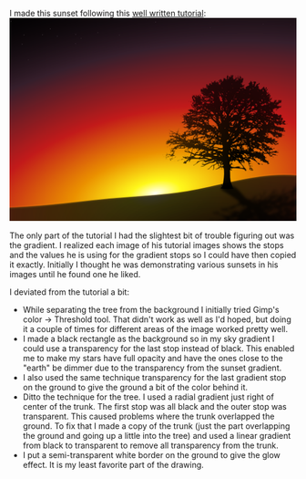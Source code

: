 ---
---

I made this sunset following this [well written tutorial](http://tutorialgeek.blogspot.com/2013/03/draw-sunset-with-tree-silhouette.html): 
![sunset tree](/images/sunset-tree.png "Sunset tree")

The only part of the tutorial I had the slightest bit of trouble figuring out was the gradient. I realized each image of his tutorial images shows the stops and the values he is using for the gradient stops so I could have then copied it exactly. Initially I thought he was demonstrating various sunsets in his images until he found one he liked.

I deviated from the tutorial a bit:

 * While separating the tree from the background I initially tried Gimp's color -> Threshold tool. That didn't work as well as I'd hoped, but doing it a couple of times for different areas of the image worked pretty well.
 * I made a black rectangle as the background so in my sky gradient I could use a transparency for the last stop instead of black. This enabled me to make my stars have full opacity and have the ones close to the "earth" be dimmer due to the transparency from the sunset gradient.
 * I also used the same technique transparency for the last gradient stop on the ground to give the ground a bit of the color behind it.
 * Ditto the technique for the tree. I used a radial gradient just right of center of the trunk. The first stop was all black and the outer stop was transparent. This caused problems where the trunk overlapped the ground. To fix that I made a copy of the trunk (just the part overlapping the ground and going up a little into the tree) and used a linear gradient from black to transparent to remove all transparency from the trunk.
 * I put a semi-transparent white border on the ground to give the glow effect. It is my least favorite part of the drawing.

